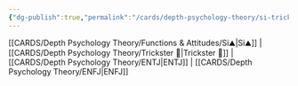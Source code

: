 ```yaml
---
{"dg-publish":true,"permalink":"/cards/depth-psychology-theory/si-trickster/","noteIcon":"","created":"2023-01-05T12:11:44.536+01:00","updated":"2023-04-21T15:31:18.559+02:00"}
---
```


[[CARDS/Depth Psychology Theory/Functions & Attitudes/Si⛰️\|Si⛰️]] | [[CARDS/Depth Psychology Theory/Trickster 🤡\|Trickster 🤡]] | [[CARDS/Depth Psychology Theory/ENTJ\|ENTJ]] | [[CARDS/Depth Psychology Theory/ENFJ\|ENFJ]]